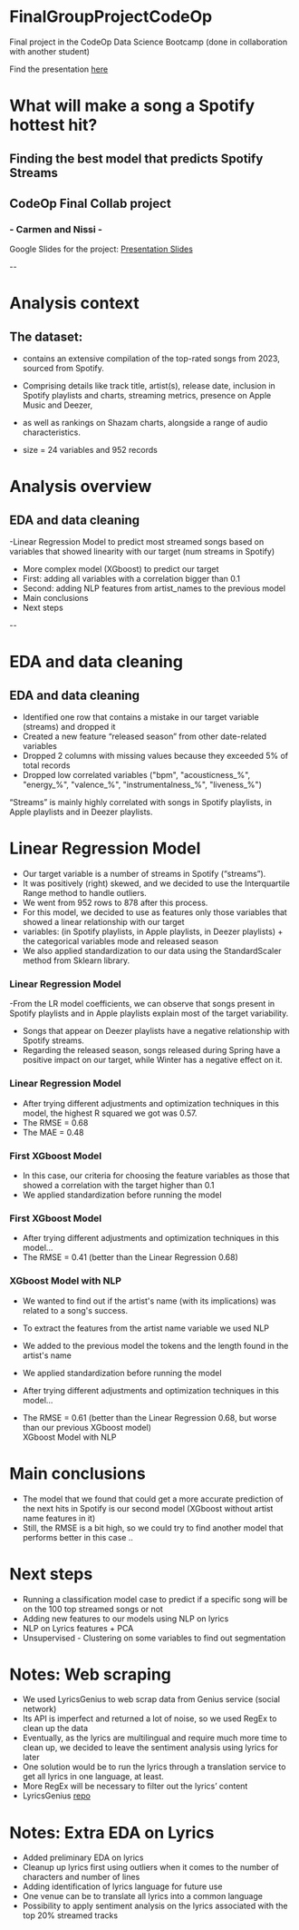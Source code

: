# FinalGroupProjectCodeOp
Final project in the CodeOp Data Science Bootcamp (done in collaboration with another student)

Find the presentation [here](https://docs.google.com/presentation/d/1NhWICQGjL1d6bgLBfr4KQ7Z4aK2S-COu8NJYPMR5Ilg/edit#slide=id.p)

# What will make a song a Spotify hottest hit?
## Finding the best model that predicts Spotify Streams

## CodeOp Final Collab project 
### - Carmen and Nissi   -

Google Slides for the project: [Presentation Slides](https://docs.google.com/presentation/d/1NhWICQGjL1d6bgLBfr4KQ7Z4aK2S-COu8NJYPMR5Ilg/edit?usp=sharing)

--

# Analysis context

## The dataset:

- contains an extensive compilation of the top-rated songs from 2023, sourced from Spotify.
- Comprising details like track title, artist(s), release date, inclusion in Spotify playlists and charts, streaming metrics, presence on Apple Music and Deezer,
- as well as rankings on Shazam charts, alongside a range of audio characteristics.

- size = 24 variables and 952 records


# Analysis overview 

## EDA and data cleaning

 -Linear Regression Model to predict most streamed songs based on variables that showed linearity with our target (num streams in Spotify)
- More complex model (XGboost) to predict our target
- First: adding all variables with a correlation bigger than 0.1
- Second: adding NLP features from artist_names to the previous model
- Main conclusions
- Next steps

--

# EDA and data cleaning

## EDA and data cleaning

- Identified one row that contains a mistake in our target variable (streams) and dropped it
- Created a new feature “released season” from other date-related variables
- Dropped 2 columns with missing values because they exceeded 5% of total records
- Dropped low correlated variables ("bpm", "acousticness_%", "energy_%", "valence_%", "instrumentalness_%", "liveness_%")


“Streams” is mainly highly correlated with songs in Spotify playlists, in Apple playlists and in Deezer playlists.

# Linear Regression Model

- Our target variable is a number of streams in Spotify (“streams”).
- It was positively (right) skewed, and we decided to use the Interquartile Range method to handle outliers.
- We went from 952 rows to 878 after this process.
- For this model, we decided to use as features only those variables that showed a linear relationship with our target
-   variables: (in Spotify playlists, in Apple playlists, in Deezer playlists) +  the categorical variables mode and released season 
- We also applied standardization to our data using the StandardScaler method from Sklearn library.

### Linear Regression Model
-From the LR model coefficients, we can observe that songs present in Spotify playlists and in Apple playlists explain most of the target variability. 
- Songs that appear on Deezer playlists have a negative relationship with Spotify streams.
- Regarding the released season, songs released during Spring have a positive impact on our target, while Winter has a negative effect on it.

### Linear Regression Model

- After trying different adjustments and optimization techniques in this model, the highest R squared we got was 0.57.
- The RMSE = 0.68
- The MAE = 0.48

### First XGboost Model

- In this case, our criteria for choosing the feature variables as those that showed a correlation with the target higher than 0.1 
- We applied standardization before running the model

### First XGboost Model

- After trying different adjustments and optimization techniques in this model…
- The RMSE = 0.41 (better than the Linear Regression 0.68)

### XGboost Model with NLP

- We wanted to find out if the artist's name (with its implications) was related to a song's success.
- To extract the features from the artist name variable we used NLP
- We added to the previous model the tokens and the length found in the artist's name
- We applied standardization before running the model

- After trying different adjustments and optimization techniques in this model…
- The RMSE = 0.61 (better than the Linear Regression 0.68, but worse than our previous XGboost model)\
XGboost Model with NLP

# Main conclusions

- The model that we found that could get a more accurate prediction of the next hits in Spotify is our second model (XGboost without artist name features in it)
- Still, the RMSE is a bit high, so we could try to find another model that performs better in this case
..

# Next steps

- Running a classification model case to predict if a specific song will be on the 100 top streamed songs or not
- Adding new features to our models using NLP on lyrics 
- NLP on Lyrics features + PCA
- Unsupervised -  Clustering on some variables to find out segmentation

# Notes: Web scraping

- We used LyricsGenius to web scrap data from Genius service (social network)
- Its API is imperfect and returned a lot of noise, so we used RegEx to clean up the data
- Eventually, as the lyrics are multilingual and require much more time to clean up, we decided to leave the sentiment analysis using lyrics for later
- One solution would be to run the lyrics through a translation service to get all lyrics in one language, at least.
- More RegEx will be necessary to filter out the lyrics’ content
- LyricsGenius [repo](https://github.com/johnwmillr/LyricsGenius)

# Notes: Extra EDA on Lyrics

- Added preliminary EDA on lyrics
- Cleanup up lyrics first using outliers when it comes to the number of characters and number of lines
- Adding identification of lyrics language for future use
- One venue can be to translate all lyrics into a common language 
- Possibility to apply sentiment analysis on the lyrics associated with the top 20% streamed tracks
